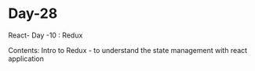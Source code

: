 # Day-28
React- Day -10 : Redux

Contents:
Intro to Redux - to understand the state management with react application
